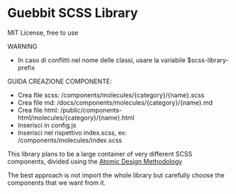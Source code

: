 # Guebbit SCSS Library

MIT License, free to use

WARNING
 - In caso di conflitti nel nome delle classi, usare la variabile $scss-library-prefix


GUIDA CREAZIONE COMPONENTE:
 - Crea file scss: /components/molecules/{category}/{name}.scss
 - Crea file md: /docs/components/molecules/{category}/{name}.md
 - Crea file html: /public/components-html/molecules/{category}/{name}.html
 - Inserisci in config.js
 - Inserisci nel rispettivo index.scss, ex: /components/molecules/index.scss

This library plans to be a large container of very different SCSS components, 
divided using the [Atomic Design Methodology](https://bradfrost.com/blog/post/atomic-web-design/)  

The best approach is not import the whole library but carefully choose the components that we want from it.